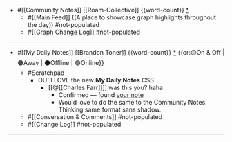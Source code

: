 - #[[Community Notes]] [[Roam-Collective]] {{word-count}} [*]([[rc]])
    - #[[Main Feed]] ((A place to showcase graph highlights throughout the day)) #not-populated 
    - #[[Graph Change Log]] #not-populated
- ---
- #[[My Daily Notes]] [[Brandon Toner]] {{word-count}} [*]([[bnt]]) {{or:🟡On & Off | 🟠Away | ⚫️Offline | 🟢Online}}
    - #Scratchpad 
        - OU! I LOVE the new __My Daily Notes__ CSS. 
            - [[@[[Charles Farr]]]] was this you? haha 
                - Confirmed — found [your note](((XGnwOJQ_2)))
                - Would love to do the same to the Community Notes. Thinking same format sans shadow. 
    - #[[Conversation & Comments]] #not-populated 
    - #[[Change Log]] #not-populated
- ---
